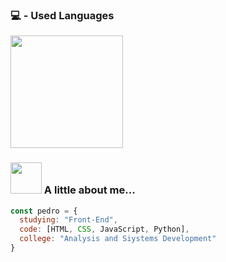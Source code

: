 ### 💻 - Used Languages

<div>
  <img height="180em" src="https://github-readme-stats.vercel.app/api/top-langs/?username=pedrocoronel&layout=compact&langs_count=7&theme=dark"/>
</div>

### <img src="https://media.giphy.com/media/VgCDAzcKvsR6OM0uWg/giphy.gif" width="50"> A little about me...  
```javascript
const pedro = {
  studying: "Front-End",
  code: [HTML, CSS, JavaScript, Python],
  college: "Analysis and Siystems Development"
}


